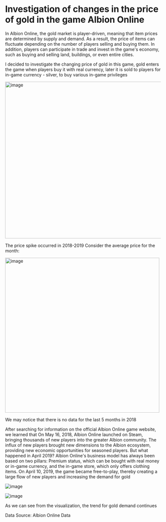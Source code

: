 # Investigation of changes in the price of gold in the game Albion Online
In Albion Online, the gold market is player-driven, meaning that item prices are determined by supply and demand. As a result, the price of items can fluctuate depending on the number of players selling and buying them. In addition, players can participate in trade and invest in the game's economy, such as buying and selling land, buildings, or even entire cities.

I decided to investigate the changing price of gold in this game, gold enters the game when players buy it with real currency, later it is sold to players for in-game currency - silver, to buy various in-game privileges 

<img width="505" alt="image" src="https://user-images.githubusercontent.com/47353881/215474353-49891de5-3cb0-4019-8dcb-c4bbc36bca20.png">

The price spike occurred in 2018-2019
Consider the average price for the month:

<img width="499" alt="image" src="https://user-images.githubusercontent.com/47353881/215474428-4fd5e0da-185a-4065-8887-a5282d0baefb.png">

We may notice that there is no data for the last 5 months in 2018

After searching for information on the official Albion Online game website, we learned that On May 16, 2018, Albion Online launched on Steam, bringing thousands of new players into the greater Albion community. The influx of new players brought new dimensions to the Albion ecosystem, providing new economic opportunities for seasoned players. 
But what happened in April 2019?
Albion Online's business model has always been based on two pillars: Premium status, which can be bought with real money or in-game currency, and the in-game store, which only offers clothing items.
On April 10, 2019, the game became free-to-play, thereby creating a large flow of new players and increasing the demand for gold

![image](https://user-images.githubusercontent.com/47353881/215474495-b2f343f6-8c9f-48e6-b9f8-0592df24bc2b.png)

![image](https://user-images.githubusercontent.com/47353881/215474527-0c1d0cdb-2a44-4c80-b9a0-56f6b4faa760.png)

As we can see from the visualization, the trend for gold demand continues

Data Source: Albion Online Data
